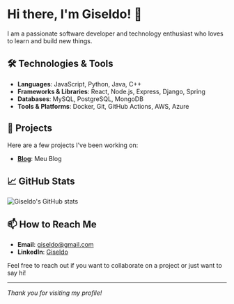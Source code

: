 # Hi there, I'm Giseldo! 👋

I am a passionate software developer and technology enthusiast who loves to learn and build new things. 

## 🛠️ Technologies & Tools

- **Languages**: JavaScript, Python, Java, C++
- **Frameworks & Libraries**: React, Node.js, Express, Django, Spring
- **Databases**: MySQL, PostgreSQL, MongoDB
- **Tools & Platforms**: Docker, Git, GitHub Actions, AWS, Azure

## 🚀 Projects

Here are a few projects I've been working on:

- **[Blog](https://github.com/giseldo/blog)**: Meu Blog

## 📈 GitHub Stats

![Giseldo's GitHub stats](https://github-readme-stats.vercel.app/api?username=giseldo&show_icons=true&theme=radical)

## 📫 How to Reach Me

- **Email**: [giseldo@gmail.com](mailto:giseldo@gmail.com)
- **LinkedIn**: [Giseldo](https://linkedin.com/in/giseldo)

Feel free to reach out if you want to collaborate on a project or just want to say hi!

---

*Thank you for visiting my profile!*
